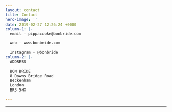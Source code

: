 ```yaml
---
layout: contact
title: Contact
hero-image: ''
date: 2019-02-27 12:26:24 +0000
column-1: |-
  email - pippacooke@bonbride.com

  web - www.bonbride.com

  Instagram - @bonbride
column-2: |-
  ADDRESS

  BON BRIDE
  8 Downs Bridge Road
  Beckenham
  London
  BR3 5HX

---
```


***